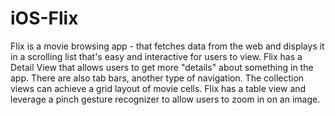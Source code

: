 # iOS-Flix
Flix is a movie browsing app - that fetches data from the web and displays it in a scrolling list that's easy and interactive for users to view.
Flix has a Detail View that allows users to get more "details" about something in the app.
There are also tab bars, another type of navigation. The collection views can achieve a grid layout of movie cells. 
Flix has a table view and leverage a pinch gesture recognizer to allow users to zoom in on an image.
